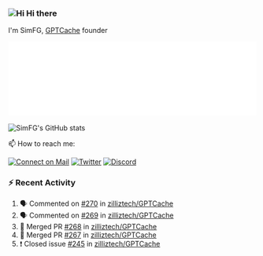 ### <img src='https://qpluspicture.oss-cn-beijing.aliyuncs.com/6LjjQA/Hi.gif' alt='Hi' width="24"/> Hi there

I'm SimFG, [GPTCache](https://github.com/zilliztech/GPTCache) founder

![Metrics 👋](/metrics.plugin.followup.user.svg)

![SimFG's GitHub stats](https://github-readme-stats.vercel.app/api?username=SimFG&show_icons=true&theme=radical&count_private=true)

📫 How to reach me:

[![Connect on Mail](https://img.shields.io/badge/Ask%20me-anything-1abc9c.svg)](mailto:1142838399@qq.com)
[![Twitter](https://img.shields.io/twitter/follow/FogSim?style=social)](https://twitter.com/FogSim)
[![Discord](https://img.shields.io/discord/1092648432495251507?label=Discord&logo=discord)](https://discord.gg/Q8C6WEjSWV)

### :zap: Recent Activity

<!--START_SECTION:activity-->
1. 🗣 Commented on [#270](https://github.com/zilliztech/GPTCache/issues/270) in [zilliztech/GPTCache](https://github.com/zilliztech/GPTCache)
2. 🗣 Commented on [#269](https://github.com/zilliztech/GPTCache/issues/269) in [zilliztech/GPTCache](https://github.com/zilliztech/GPTCache)
3. 🎉 Merged PR [#268](https://github.com/zilliztech/GPTCache/pull/268) in [zilliztech/GPTCache](https://github.com/zilliztech/GPTCache)
4. 🎉 Merged PR [#267](https://github.com/zilliztech/GPTCache/pull/267) in [zilliztech/GPTCache](https://github.com/zilliztech/GPTCache)
5. ❗️ Closed issue [#245](https://github.com/zilliztech/GPTCache/issues/245) in [zilliztech/GPTCache](https://github.com/zilliztech/GPTCache)
<!--END_SECTION:activity-->

